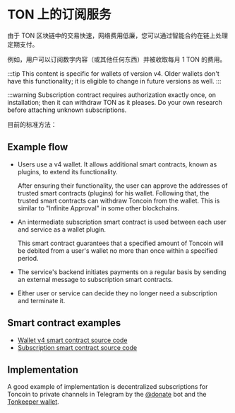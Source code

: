 # TON 上的订阅服务

由于 TON 区块链中的交易快速，网络费用低廉，您可以通过智能合约在链上处理定期支付。

例如，用户可以订阅数字内容（或其他任何东西）并被收取每月 1 TON 的费用。

:::tip
This content is specific for wallets of version v4. Older wallets don't have this functionality; it is eligible to change in future versions as well.
:::

:::warning
Subscription contract requires authorization exactly once, on installation; then it can withdraw TON as it pleases. Do your own research before attaching unknown subscriptions.

目前的标准方法：

## Example flow

- Users use a v4 wallet. It allows additional smart contracts, known as plugins, to extend its functionality.

  After ensuring their functionality, the user can approve the addresses of trusted smart contracts (plugins) for his wallet. Following that, the trusted smart contracts can withdraw Toncoin from the wallet. This is similar to "Infinite Approval" in some other blockchains.

- An intermediate subscription smart contract is used between each user and service as a wallet plugin.

  This smart contract guarantees that a specified amount of Toncoin will be debited from a user's wallet no more than once within a specified period.

- The service's backend initiates payments on a regular basis by sending an external message to subscription smart contracts.

- Either user or service can decide they no longer need a subscription and terminate it.

## Smart contract examples

- [Wallet v4 smart contract source code](https://github.com/ton-blockchain/wallet-contract/blob/main/func/wallet-v4-code.fc)
- [Subscription smart contract source code](https://github.com/ton-blockchain/wallet-contract/blob/main/func/simple-subscription-plugin.fc)

## Implementation

A good example of implementation is decentralized subscriptions for Toncoin to private channels in Telegram by the [@donate](https://t.me/donate) bot and the [Tonkeeper wallet](https://tonkeeper.com).
